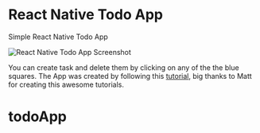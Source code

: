 # React Native Todo App
Simple React Native Todo App

![React Native Todo App Screenshot](https://i.ibb.co/LtQNxC3/image.png)

You can create task and delete them by clicking on any of the the blue squares. The App was created by following this [tutorial](https://www.youtube.com/watch?v=0kL6nhutjQ8), big thanks to Matt for creating this awesome tutorials.
# todoApp
